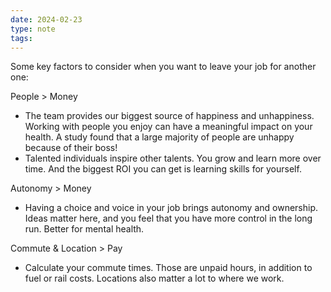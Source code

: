 ```yaml
---
date: 2024-02-23
type: note
tags:
---
```


Some key factors to consider when you want to leave your job for another one:

People > Money
- The team provides our biggest source of happiness and unhappiness. Working with people you enjoy can have a meaningful impact on your health. A study found that a large majority of people are unhappy because of their boss!
- Talented individuals inspire other talents. You grow and learn more over time. And the biggest ROI you can get is learning skills for yourself.

Autonomy > Money
- Having a choice and voice in your job brings autonomy and ownership. Ideas matter here, and you feel that you have more control in the long run. Better for mental health.

Commute & Location > Pay
- Calculate your commute times. Those are unpaid hours, in addition to fuel or rail costs. Locations also matter a lot to where we work.